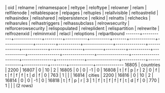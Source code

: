   | oid  |  relname  | relnamespace | reltype | reloftype | relowner | relam | relfilenode | reltablespace | relpages | reltuples | relallvisible | reltoastrelid | relhasindex | relisshared | relpersistence | relkind | relnatts | relchecks | relhasrules | relhastriggers | relhassubclass | relrowsecurity | relforcerowsecurity | relispopulated | relreplident | relispartition | relrewrite | relfrozenxid | relminmxid | relacl | reloptions | relpartbound 
-------+-----------+--------------+---------+-----------+----------+-------+-------------+---------------+----------+-----------+---------------+---------------+-------------+-------------+----------------+---------+----------+-----------+-------------+----------------+----------------+----------------+---------------------+----------------+--------------+----------------+------------+--------------+------------+--------+------------+--------------
 16805 | countries |         2200 |   16807 |         0 |       10 |     2 |       16805 |             0 |        0 |        -1 |             0 |         16808 | t           | f           | p              | r       |        2 |         0 | f           | t              | f              | f              | f                   | t              | d            | f              |          0 |          763 |          1 |        |            | 
 16814 | cities    |         2200 |   16816 |         0 |       10 |     2 |       16814 |             0 |        0 |        -1 |             0 |         16818 | t           | f           | p              | r       |        3 |         1 | f           | t              | f              | f              | f                   | t              | d            | f              |          0 |          770 |          1 |        |            | 
(2 rows)


